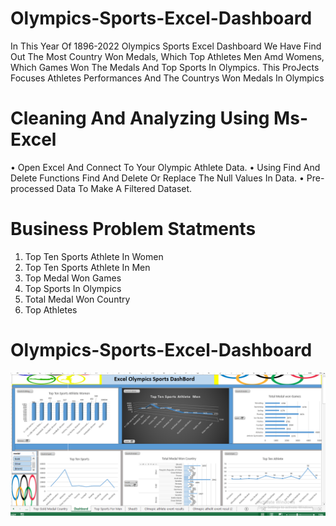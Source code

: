 # Olympics-Sports-Excel-Dashboard
In This Year Of 1896-2022 Olympics Sports Excel Dashboard We Have Find Out The Most Country Won Medals, Which Top Athletes Men Amd Womens, Which Games Won The Medals And Top Sports In Olympics.
This ProJects Focuses Athletes Performances And The Countrys Won Medals In Olympics

   
# Cleaning And Analyzing Using Ms-Excel
•	Open Excel And Connect To Your Olympic Athlete Data.
•	Using Find And Delete Functions Find And Delete Or Replace The Null Values In Data.
•	Pre-processed Data To Make A Filtered Dataset.

# Business Problem Statments
1) Top Ten Sports Athlete In Women
2) Top Ten Sports Athlete In Men
3) Top Medal Won Games
4) Top Sports In Olympics
5) Total Medal Won Country
6) Top Athletes

# Olympics-Sports-Excel-Dashboard


 ![Image Alt]( https://github.com/SiddharthMeshram358/Olympics-Sports-Excel-Dashboard/blob/main/Olympics%20DashBord.png) 





